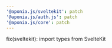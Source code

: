 ```yaml
---
'@aponia.js/sveltekit': patch
'@aponia.js/auth.js': patch
'@aponia.js/core': patch
---
```


fix(sveltekit): import types from SvelteKit
